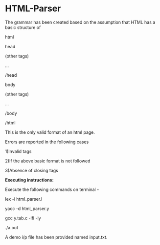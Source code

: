 # HTML-Parser
The grammar has been created based on the assumption that HTML has a basic structure of 

html

head

(other tags)

...

/head

body

(other tags)

...

/body 

/html

This is the only valid format of an html page.

Errors are reported in the following cases

1)Invalid tags

2)If the above basic format is not followed

3)Absence of closing tags

**Executing instructions:**

Execute the following commands on terminal -

lex -i html_parser.l

yacc -d html_parser.y

gcc y.tab.c -lfl -ly

./a.out

A demo i/p file has been provided named input.txt.

